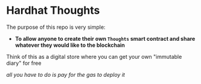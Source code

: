 # Hardhat Thoughts

The purpose of this repo is very simple:

- **To allow anyone to create their own `Thoughts` smart contract and share whatever they would like to the blockchain**

Think of this as a digital store where you can get your own "immutable diary" for free

_all you have to do is pay for the gas to deploy it_
